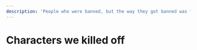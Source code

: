 ```yaml
---
description: 'People who were banned, but the way they got banned was funny and memorable.'
---
```


# Characters we killed off

